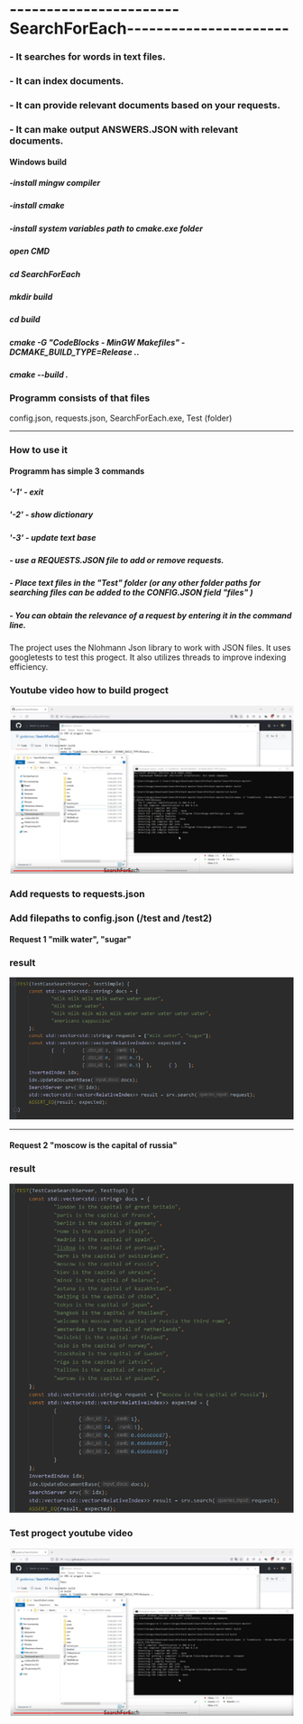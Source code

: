 # -----------------------SearchForEach----------------------
### - It searches for words in text files.
### - It can index documents.
### - It can provide relevant documents based on your requests.
### - It can make output ANSWERS.JSON with relevant documents.


#### Windows build
##### -install mingw compiler
##### -install cmake
##### -install system variables path to cmake.exe folder

##### open CMD 
##### cd SearchForEach
##### mkdir build
##### cd build
##### cmake -G "CodeBlocks - MinGW Makefiles" -DCMAKE_BUILD_TYPE=Release ..
##### cmake --build .

### Programm consists of that files 
config.json,
requests.json,
SearchForEach.exe,
Test (folder)
____
### How to use it

#### Programm has simple 3 commands
##### '-1' - exit
##### '-2' - show dictionary
##### '-3' - update text base

##### - use a REQUESTS.JSON file to add or remove requests.
##### - Place text files in the "Test" folder (or any other folder paths for searching files can be added to the CONFIG.JSON field "files" )
##### - You can obtain the relevance of a request by entering it in the command line.

The project uses the Nlohmann Json library to work with JSON files.
It uses googletests to test this progect.
It also utilizes threads to improve indexing efficiency.

### Youtube video how to build progect
[![build video](https://github.com/goderxxa/SearchForEach/blob/master/prg/video.png)](https://www.youtube.com/watch?v=DfH6WQ6D14Q)

### Add requests to requests.json
### Add filepaths to config.json (/test and /test2)
#### Request 1 "milk water", "sugar"
### result
![test1 image](https://github.com/goderxxa/SearchForEach/blob/master/prg/test%201.png)
____
#### Request 2 "moscow is the capital of russia"
### result
![test2 image](https://github.com/goderxxa/SearchForEach/blob/master/prg/test%202.png)

### Test progect youtube video
[![build video](https://github.com/goderxxa/SearchForEach/blob/master/prg/video.png)](https://www.youtube.com/watch?v=-aQmf-QL6cs)
